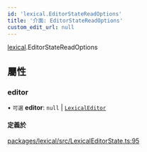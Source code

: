 ```yaml
---
id: 'lexical.EditorStateReadOptions'
title: '介面: EditorStateReadOptions'
custom_edit_url: null
---
```


[lexical](../modules/lexical.md).EditorStateReadOptions

## 屬性

### editor

• `可選` **editor**: `null` \| [`LexicalEditor`](../classes/lexical.LexicalEditor.md)

#### 定義於

[packages/lexical/src/LexicalEditorState.ts:95](https://github.com/facebook/lexical/tree/main/packages/lexical/src/LexicalEditorState.ts#L95)

